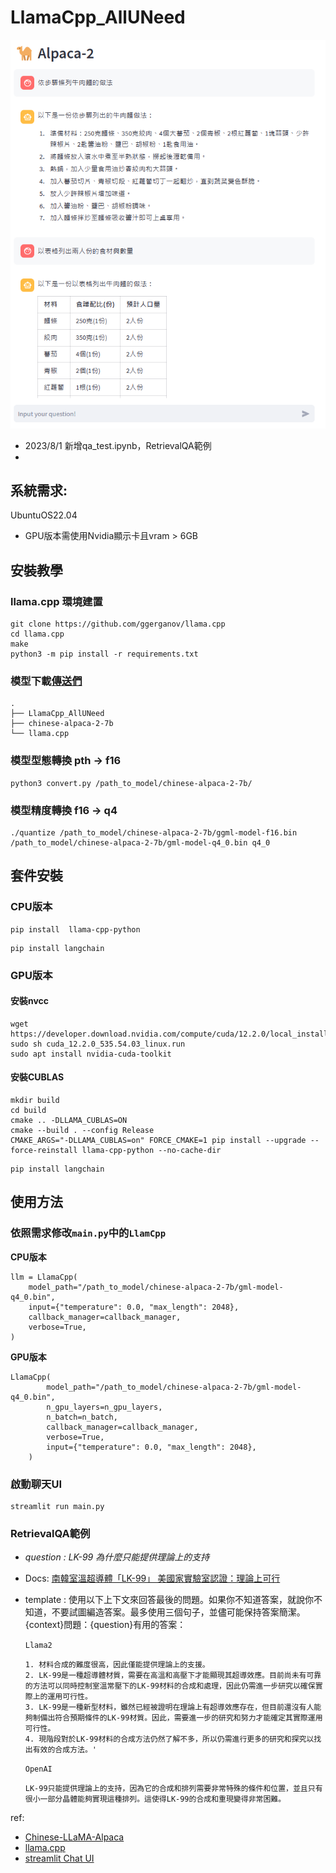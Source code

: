 # LlamaCpp_AllUNeed

![DEMO](Demo.png)

- 2023/8/1 新增qa_test.ipynb，RetrievalQA範例
- 
## 系統需求: 
UbuntuOS22.04 
- GPU版本需使用Nvidia顯示卡且vram > 6GB

## 安裝教學

### llama.cpp 環境建置
```
git clone https://github.com/ggerganov/llama.cpp
cd llama.cpp
make
python3 -m pip install -r requirements.txt
```

### 模型下載[傳送們](https://huggingface.co/ziqingyang/chinese-alpaca-2-7b)
```
.
├── LlamaCpp_AllUNeed
├── chinese-alpaca-2-7b
└── llama.cpp
```

### 模型型態轉換 pth -> f16
```
python3 convert.py /path_to_model/chinese-alpaca-2-7b/
```

### 模型精度轉換 f16 -> q4
```
./quantize /path_to_model/chinese-alpaca-2-7b/ggml-model-f16.bin /path_to_model/chinese-alpaca-2-7b/gml-model-q4_0.bin q4_0
```

## 套件安裝
### CPU版本
```
pip install  llama-cpp-python
```

```
pip install langchain
```

### GPU版本

#### 安裝nvcc
```
wget https://developer.download.nvidia.com/compute/cuda/12.2.0/local_installers/cuda_12.2.0_535.54.03_linux.run
sudo sh cuda_12.2.0_535.54.03_linux.run
sudo apt install nvidia-cuda-toolkit

```
#### 安裝CUBLAS
```
mkdir build
cd build
cmake .. -DLLAMA_CUBLAS=ON
cmake --build . --config Release
CMAKE_ARGS="-DLLAMA_CUBLAS=on" FORCE_CMAKE=1 pip install --upgrade --force-reinstall llama-cpp-python --no-cache-dir
```

```
pip install langchain
```

## 使用方法
### 依照需求修改`main.py`中的`LlamCpp`

**CPU版本**
```
llm = LlamaCpp(
    model_path="/path_to_model/chinese-alpaca-2-7b/gml-model-q4_0.bin",
    input={"temperature": 0.0, "max_length": 2048},
    callback_manager=callback_manager,
    verbose=True,
)
```

**GPU版本**
```
LlamaCpp(
        model_path="/path_to_model/chinese-alpaca-2-7b/gml-model-q4_0.bin",
        n_gpu_layers=n_gpu_layers,
        n_batch=n_batch,
        callback_manager=callback_manager,
        verbose=True,
        input={"temperature": 0.0, "max_length": 2048},
    )
```

### 啟動聊天UI
```
streamlit run main.py
```

### RetrievalQA範例
- *question : LK-99 為什麼只能提供理論上的支持*
- Docs: [南韓室溫超導體「LK-99」 美國家實驗室認證：理論上可行](https://news.ltn.com.tw/news/world/breakingnews/4382800)
- template : 使用以下上下文來回答最後的問題。如果你不知道答案，就說你不知道，不要試圖編造答案。最多使用三個句子，並儘可能保持答案簡潔。{context}問題：{question}有用的答案：

    `Llama2`
    ```
    1. 材料合成的難度很高，因此僅能提供理論上的支援。
    2. LK-99是一種超導體材質，需要在高溫和高壓下才能顯現其超導效應。目前尚未有可靠的方法可以同時控制室溫常壓下的LK-99材料的合成和處理，因此仍需進一步研究以確保實際上的運用可行性。
    3. LK-99是一種新型材料，雖然已經被證明在理論上有超導效應存在，但目前還沒有人能夠制備出符合預期條件的LK-99材質。因此，需要進一步的研究和努力才能確定其實際運用可行性。
    4. 現階段對於LK-99材料的合成方法仍然了解不多，所以仍需進行更多的研究和探究以找出有效的合成方法。'
    ```
    
    `OpenAI`
    ```
    LK-99只能提供理論上的支持，因為它的合成和排列需要非常特殊的條件和位置，並且只有很小一部分晶體能夠實現這種排列。這使得LK-99的合成和重現變得非常困難。
    ```

ref:
- [Chinese-LLaMA-Alpaca](https://github.com/ymcui/Chinese-LLaMA-Alpaca)
- [llama.cpp](https://github.com/ggerganov/llama.cpp)
- [streamlit Chat UI](https://medium.com/@daydreamersjp/implementing-locally-hosted-llama2-chat-ui-using-streamlit-53b181651b4e)
